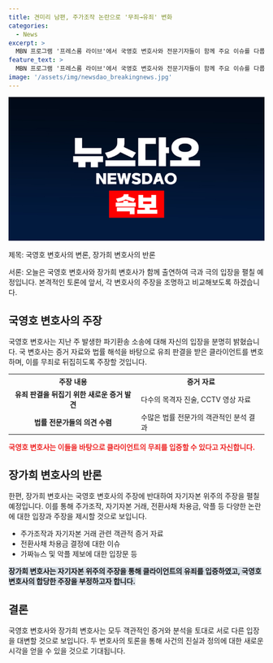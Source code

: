```yaml
---
title: 견미리 남편, 주가조작 논란으로 '무죄→유죄' 변화
categories:
  - News
excerpt: >
  MBN 프로그램 '프레스룸 라이브'에서 국영호 변호사와 전문기자들이 함께 주요 이슈를 다룹니다. 주가조작, 자기자본, 주식, 전환사채, 차용금 등 다양한 사안들을 심도있게 분석합니다. 또한, 유죄, 무죄, 파기환송과 같은 핵심 이슈들에 대한 최신 소식과 전문가들의 의견을 소개합니다.
feature_text: >
  MBN 프로그램 '프레스룸 라이브'에서 국영호 변호사와 전문기자들이 함께 주요 이슈를 다룹니다. 주가조작, 자기자본, 주식, 전환사채, 차용금 등 다양한 사안들을 심도있게 분석합니다. 또한, 유죄, 무죄, 파기환송과 같은 핵심 이슈들에 대한 최신 소식과 전문가들의 의견을 소개합니다.
image: '/assets/img/newsdao_breakingnews.jpg'
---
```


<p><img src="/assets/img/newsdao_breakingnews.jpg" alt="pcversion 속보" /></p>

<p>제목: 국영호 변호사의 변론, 장가희 변호사의 반론</p>

<p>서론:
오늘은 국영호 변호사와 장가희 변호사가 함께 출연하여 극과 극의 입장을 펼칠 예정입니다. 본격적인 토론에 앞서, 각 변호사의 주장을 조명하고 비교해보도록 하겠습니다.</p>

<h2 data-ke-size="size26">국영호 변호사의 주장</h2>

<p data-ke-size="size16">국영호 변호사는 지난 주 발생한 파기환송 소송에 대해 자신의 입장을 분명히 밝혔습니다. 국 변호사는 증거 자료와 법률 해석을 바탕으로 유죄 판결을 받은 클라이언트를 변호하며, 이를 무죄로 뒤집히도록 주장할 것입니다.</p>

<table>
  <tr>
    <th>주장 내용</th>
    <th>증거 자료</th>
  </tr>
  <tr>
    <td style="text-align: center; height: 17px;"><b>유죄 판결을 뒤집기 위한 새로운 증거 발견</b></td>
    <td>다수의 목격자 진술, CCTV 영상 자료</td>
  </tr>
  <tr>
    <td style="text-align: center; height: 17px;"><b>법률 전문가들의 의견 수렴</b></td>
    <td>수많은 법률 전문가의 객관적인 분석 결과</td>
  </tr>
</table>

<p><b><span style="color: #ee2323;">국영호 변호사는 이들을 바탕으로 클라이언트의 무죄를 입증할 수 있다고 자신합니다.</span></b></p>

<h2 data-ke-size="size26">장가희 변호사의 반론</h2>

<p data-ke-size="size16">한편, 장가희 변호사는 국영호 변호사의 주장에 반대하여 자기자본 위주의 주장을 펼칠 예정입니다. 이를 통해 주가조작, 자기자본 거래, 전환사채 차용금, 악플 등 다양한 논란에 대한 입장과 주장을 제시할 것으로 보입니다.</p>

<ul>
  <li>주가조작과 자기자본 거래 관련 객관적 증거 자료</li>
  <li>전환사채 차용금 결정에 대한 이슈</li>
  <li>가짜뉴스 및 악플 제보에 대한 입장문 등</li>
</ul>

<p><b><span style="background-color: #21538527;">장가희 변호사는 자기자본 위주의 주장을 통해 클라이언트의 유죄를 입증하였고, 국영호 변호사의 합당한 주장을 부정하고자 합니다.</span></b></p>

<h2 data-ke-size="size26">결론</h2>

<p data-ke-size="size16">국영호 변호사와 장가희 변호사는 모두 객관적인 증거와 분석을 토대로 서로 다른 입장을 대변할 것으로 보입니다. 두 변호사의 토론을 통해 사건의 진실과 정의에 대한 새로운 시각을 얻을 수 있을 것으로 기대됩니다.</p>

<p data-ke-size="size16">&nbsp;</p>

